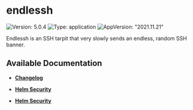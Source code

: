 # endlessh

![Version: 5.0.4](https://img.shields.io/badge/Version-5.0.4-informational?style=flat-square) ![Type: application](https://img.shields.io/badge/Type-application-informational?style=flat-square) ![AppVersion: "2021.11.21"](https://img.shields.io/badge/AppVersion-"2021.11.21"-informational?style=flat-square)

Endlessh is an SSH tarpit that very slowly sends an endless, random SSH banner.

## Available Documentation

- [**Changelog**](CHANGELOG)

- [**Helm Security**](container-security)

- [**Helm Security**](helm-security)

